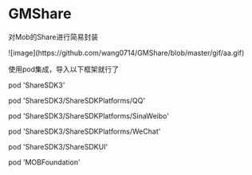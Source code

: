 # GMShare
<p>对Mob的Share进行简易封装</p>
![image](https://github.com/wang0714/GMShare/blob/master/gif/aa.gif)
<p>使用pod集成，导入以下框架就行了</p>
<p>pod 'ShareSDK3'</p>
<p>pod 'ShareSDK3/ShareSDKPlatforms/QQ'</p>
<p>pod 'ShareSDK3/ShareSDKPlatforms/SinaWeibo'</p>
<p>pod 'ShareSDK3/ShareSDKPlatforms/WeChat'</p>
<p>pod 'ShareSDK3/ShareSDKUI'</p>
<p>pod 'MOBFoundation'</p>

